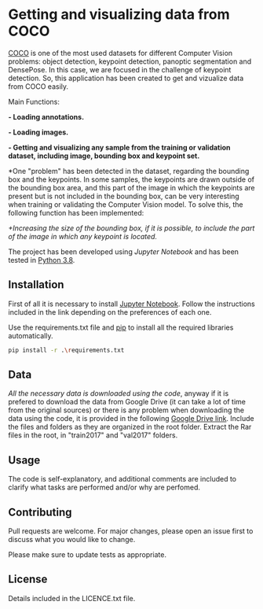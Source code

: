 # Getting and visualizing data from COCO

[COCO](https://cocodataset.org/#keypoints-2017) is one of the most used datasets for different Computer Vision problems: object detection, keypoint detection, panoptic segmentation and DensePose. In this case, we are focused in the challenge of keypoint detection. So, this application has been created to get and vizualize data from COCO easily.

Main Functions:

**- Loading annotations.**

**- Loading images.**

**- Getting and visualizing any sample from the training or validation dataset, including image, bounding box and keypoint set.**

*One "problem" has been detected in the dataset, regarding the bounding box and the keypoints. In some samples, the keypoints are drawn outside of the bounding box area, and this part of the image in which the keypoints are present but is not included in the bounding box, can be very interesting when training or validating the Computer Vision model. To solve this, the following function has been implemented:

*+Increasing the size of the bounding box, if it is possible, to include the part of the image in which any keypoint is located.*

The project has been developed using *Jupyter Notebook* and has been tested in [Python 3.8](https://www.python.org/downloads/release/python-380/). 

## Installation
First of all it is necessary to install [Jupyter Notebook](https://jupyter.org/install). Follow the instructions included in the link depending on the preferences of each one.

Use the requirements.txt file and [pip](https://pip.pypa.io/en/stable/) to install all the required libraries automatically.

```bash
pip install -r .\requirements.txt
```
## Data
*All the necessary data is downloaded using the code*, anyway if it is prefered to download the data from Google Drive (it can take a lot of time from the original sources) or there is any problem when downloading the data using the code, it is provided in the following [Google Drive link](https://drive.google.com/drive/folders/1SOfu3B0ZSVPOwl757eDOS_aN_XCV7GfP?usp=sharing). Include the files and folders as they are organized in the root folder. Extract the Rar files in the root, in "train2017" and "val2017" folders.

## Usage

The code is self-explanatory, and additional comments are included to clarify what tasks are performed and/or why are perfomed.

## Contributing
Pull requests are welcome. For major changes, please open an issue first to discuss what you would like to change.

Please make sure to update tests as appropriate.

## License
Details included in the LICENCE.txt file.
